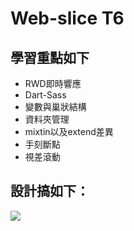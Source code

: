 # Web-slice T6
## 學習重點如下
* RWD即時響應
* Dart-Sass
* 變數與巢狀結構
* 資料夾管理
* mixtin以及extend差異
* 手刻斷點
* 視差滾動
## 設計搞如下：
![](https://i.imgur.com/tJeoi5n.jpg)